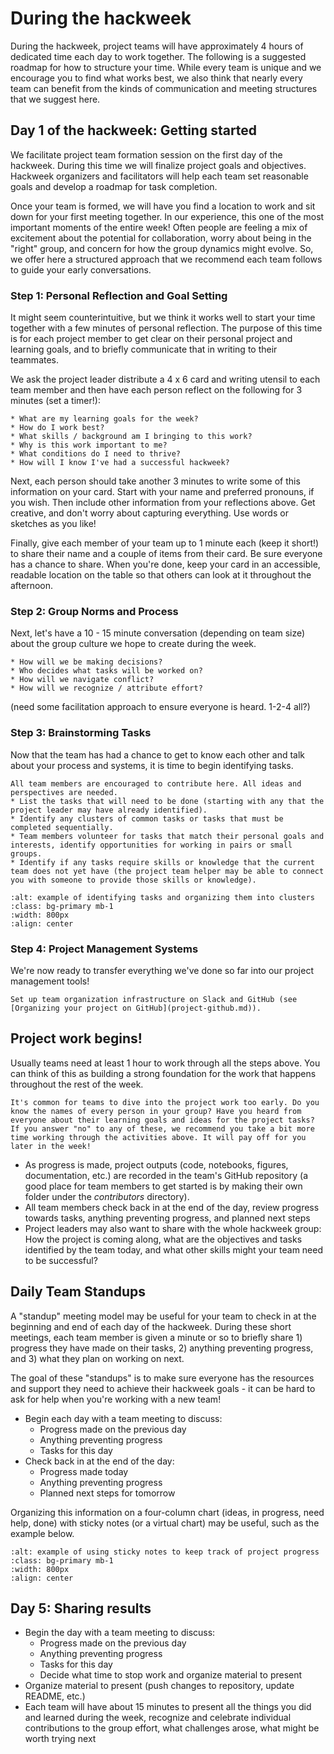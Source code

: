 # During the hackweek

During the hackweek, project teams will have approximately 4 hours of dedicated time each day to work together. The following is a suggested roadmap for how to structure your time. While every team is unique and we encourage you to find what works best, we also think that nearly every team can benefit from the kinds of communication and meeting structures that we suggest here. 

## Day 1 of the hackweek: Getting started

We facilitate project team formation session on the first day of the hackweek. During this time we will finalize project goals and objectives. Hackweek organizers and facilitators will help each team set reasonable goals and develop a roadmap for task completion. 

Once your team is formed, we will have you find a location to work and sit down for your first meeting together. In our experience, this one of the most important moments of the entire week! Often people are feeling a mix of excitement about the potential for collaboration, worry about being in the "right" group, and concern for how the group dynamics might evolve. So, we offer here a structured approach that we recommend each team follows to guide your early conversations.

### Step 1: Personal Reflection and Goal Setting

It might seem counterintuitive, but we think it works well to start your time together with a few minutes of personal reflection. The purpose of this time is for each project member to get clear on their personal project and learning goals, and to briefly communicate that in writing to their teammates.  

We ask the project leader distribute a 4 x 6 card and writing utensil to each team member and then have each person reflect on the following for 3 minutes (set a timer!):

```{admonition} PERSONAL CHECK-IN
* What are my learning goals for the week?
* How do I work best?
* What skills / background am I bringing to this work?
* Why is this work important to me?
* What conditions do I need to thrive?
* How will I know I've had a successful hackweek?
```
Next, each person should take another 3 minutes to write some of this information on your card. Start with your name and preferred pronouns, if you wish. Then include other information from your reflections above. Get creative, and don't worry about capturing everything. Use words or sketches as you like!

Finally, give each member of your team up to 1 minute each (keep it short!) to share their name and a couple of items from their card. Be sure everyone has a chance to share. When you're done, keep your card in an accessible, readable location on the table so that others can look at it throughout the afternoon.

### Step 2: Group Norms and Process

Next, let's have a 10 - 15 minute conversation (depending on team size) about the group culture we hope to create during the week. 

```{admonition} GROUP PROCESS CHECK-IN
* How will we be making decisions?
* Who decides what tasks will be worked on?
* How will we navigate conflict?
* How will we recognize / attribute effort?
```

(need some facilitation approach to ensure everyone is heard. 1-2-4 all?)

### Step 3: Brainstorming Tasks

Now that the team has had a chance to get to know each other and talk about your process and systems, it is time to begin identifying tasks. 

```{admonition} CREATING A TASKBOARD
All team members are encouraged to contribute here. All ideas and perspectives are needed.
* List the tasks that will need to be done (starting with any that the project leader may have already identified).
* Identify any clusters of common tasks or tasks that must be completed sequentially.
* Team members volunteer for tasks that match their personal goals and interests, identify opportunities for working in pairs or small groups.
* Identify if any tasks require skills or knowledge that the current team does not yet have (the project team helper may be able to connect you with someone to provide those skills or knowledge).
```

```{image} ../../images/project-taskboard.png
:alt: example of identifying tasks and organizing them into clusters
:class: bg-primary mb-1
:width: 800px
:align: center
```
### Step 4: Project Management Systems

We're now ready to transfer everything we've done so far into our project management tools!

```{note}
Set up team organization infrastructure on Slack and GitHub (see [Organizing your project on GitHub](project-github.md)). 
```

## Project work begins!

Usually teams need at least 1 hour to work through all the steps above. You can think of this as building a strong foundation for the work that happens throughout the rest of the week. 

```{warning}
It's common for teams to dive into the project work too early. Do you know the names of every person in your group? Have you heard from everyone about their learning goals and ideas for the project tasks? If you answer "no" to any of these, we recommend you take a bit more time working through the activities above. It will pay off for you later in the week!
```

* As progress is made, project outputs (code, notebooks, figures, documentation, etc.) are recorded in the team's GitHub repository (a good place for team members to get started is by making their own folder under the *contributors* directory).
* All team members check back in at the end of the day, review progress towards tasks, anything preventing progress, and planned next steps
* Project leaders may also want to share with the whole hackweek group: How the project is coming along, what are the objectives and tasks identified by the team today, and what other skills might your team need to be successful?

## Daily Team Standups

A "standup" meeting model may be useful for your team to check in at the beginning and end of each day of the hackweek. During these short meetings, each team member is given a minute or so to briefly share 1) progress they have made on their tasks, 2) anything preventing progress, and 3) what they plan on working on next.

The goal of these "standups" is to make sure everyone has the resources and support they need to achieve their hackweek goals - it can be hard to ask for help when you're working with a new team!

* Begin each day with a team meeting to discuss:
    * Progress made on the previous day
    * Anything preventing progress
    * Tasks for this day
* Check back in at the end of the day:
    * Progress made today
    * Anything preventing progress
    * Planned next steps for tomorrow
 
Organizing this information on a four-column chart (ideas, in progress, need help, done) with sticky notes (or a virtual chart) may be useful, such as the example below.

```{image} ../../images/project-progress.png
:alt: example of using sticky notes to keep track of project progress
:class: bg-primary mb-1
:width: 800px
:align: center
```

## Day 5: Sharing results

* Begin the day with a team meeting to discuss:
    * Progress made on the previous day
    * Anything preventing progress
    * Tasks for this day
    * Decide what time to stop work and organize material to present
* Organize material to present (push changes to repository, update README, etc.)
* Each team will have about 15 minutes to present all the things you did and learned during the week, recognize and celebrate individual contributions to the group effort, what challenges arose, what might be worth trying next
